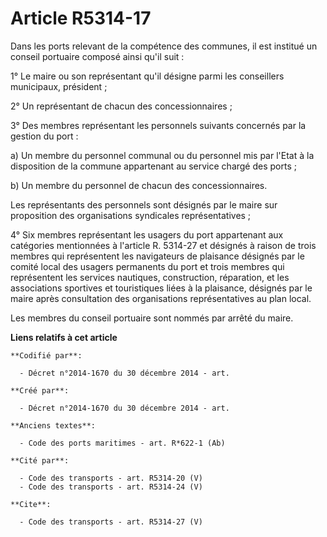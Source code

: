 # Article R5314-17

Dans les ports relevant de la compétence des communes, il est institué un conseil portuaire composé ainsi qu'il suit : 

1° Le maire ou son représentant qu'il désigne parmi les conseillers municipaux, président ; 

2° Un représentant de chacun des concessionnaires ; 

3° Des membres représentant les personnels suivants concernés par la gestion du port : 

a) Un membre du personnel communal ou du personnel mis par l'Etat à la disposition de la commune appartenant au service
chargé des ports ; 

b) Un membre du personnel de chacun des concessionnaires. 

Les représentants des personnels sont désignés par le maire sur proposition des organisations syndicales représentatives ; 

4° Six membres représentant les usagers du port appartenant aux catégories mentionnées à l'article R. 5314-27 et désignés à
raison de trois membres qui représentent les navigateurs de plaisance désignés par le comité local des usagers permanents du
port et trois membres qui représentent les services nautiques, construction, réparation, et les associations sportives et
touristiques liées à la plaisance, désignés par le maire après consultation des organisations représentatives au plan local. 

Les membres du conseil portuaire sont nommés par arrêté du maire.

**Liens relatifs à cet article**

	**Codifié par**:

	  - Décret n°2014-1670 du 30 décembre 2014 - art.

	**Créé par**:

	  - Décret n°2014-1670 du 30 décembre 2014 - art.

	**Anciens textes**:

	  - Code des ports maritimes - art. R*622-1 (Ab)

	**Cité par**:

	  - Code des transports - art. R5314-20 (V)
	  - Code des transports - art. R5314-24 (V)

	**Cite**:

	  - Code des transports - art. R5314-27 (V)
